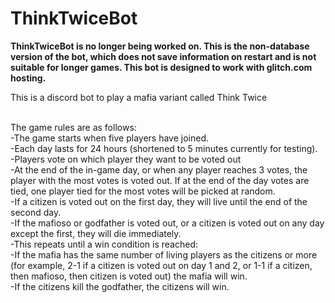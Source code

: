 # ThinkTwiceBot

**ThinkTwiceBot is no longer being worked on. This is the non-database version of the bot, which does not save information on restart and is not suitable for longer games. This bot is designed to work with glitch.com hosting.**

This is a discord bot to play a mafia variant called Think Twice<br/><br/>

The game rules are as follows:<br/>
-The game starts when five players have joined.<br/>
-Each day lasts for 24 hours (shortened to 5 minutes currently for testing).<br/>
-Players vote on which player they want to be voted out<br/>
-At the end of the in-game day, or when any player reaches 3 votes, the player with the most votes is voted out. If at the end of the day votes are tied, one player tied for the most votes will be picked at random.<br/>
-If a citizen is voted out on the first day, they will live until the end of the second day.<br/>
-If the mafioso or godfather is voted out, or a citizen is voted out on any day except the first, they will die immediately.<br/>
-This repeats until a win condition is reached:<br/>
  -If the mafia has the same number of living players as the citizens or more (for example, 2-1 if a citizen is voted out on day 1 and 2, or 1-1 if a citizen, then mafioso, then citizen is voted out) the mafia will win.<br/>
  -If the citizens kill the godfather, the citizens will win.<br/>
